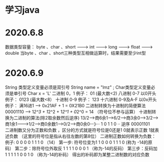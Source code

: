 # 学习java

# 2020.6.8
   数据类型容量：  byte 、char 、short  ---> int ---> long ---> float ---> double
               当byte 、char 、short三种类型互相做运算时，结果需要至少int型
# 2020.6.9
   String 类型定义变量必须是双引号 String name = "lmz"  ; Char类型定义变量必须是单引号 Char x = 'L'
   二进制 0，1                  例子： 01   (最大数<2)
   八进制 0-7  以0开头          例子： 0123 (最大数<8）
   十进制 0-9                   例子： 123
   十六进制 0-9及A-F  以0x开头  例子： 满16进1 --> 0x21AF + 1 = 0X21B0
   二进制转换为十进制的简便算法  00001110 -->   1*2^3 + 1*2^2 + 1*2^1 + 0*2^0 = 14 （符号位不参与运算）
   十进制转换为二进制的算法(除2取余数然后逆序) 13/2-->商6余1-->6/2-->商3余0-->3/2-->商1余1--->1/2-->商0余数1-->0/2-->商0余0--》···
                                                       1              0                1               1            0    ··
                                               逆序    00001101        
   二进制数又分为正数和负数 ，区分的方式就是符号位是0还是1  0就表示正数 1就表述负数  （这里的符号位是指从右往左数的第8位）
   二进制正数如何转换为负数：
            例子:                    0 0 0 0 1 1 1 0        （14）
            第一步: 符号位变为1       1 0 0 0 1 1 1 0        (称为 -14的原码）
            第二步：除符号位外取反    1 1 1 1 0 0 0 1        （称为-14的反码）
            第三步：反码加 1          1 1 1 1 0 0 1 0        （称为-14的补码）
             得出的补码即为某整二进制数的对应负数
    
